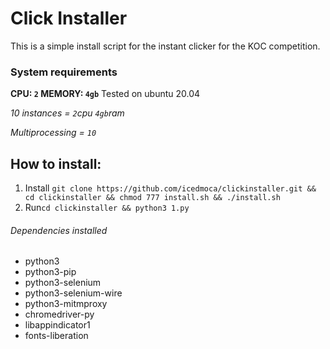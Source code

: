 # Click Installer

This is a simple install script for the instant clicker for the KOC competition.

### System requirements
__CPU: `2` MEMORY: `4gb`__ 
Tested on ubuntu 20.04

_10 instances = `2`cpu `4gb`ram_

_Multiprocessing = `10`_



## How to install:

1. Install `git clone https://github.com/icedmoca/clickinstaller.git && cd clickinstaller && chmod 777 install.sh && ./install.sh`
2. Run`cd clickinstaller && python3 1.py`

###### Dependencies installed
 * python3
 * python3-pip
 * python3-selenium
 * python3-selenium-wire
 * python3-mitmproxy
 * chromedriver-py
 * libappindicator1 
 * fonts-liberation